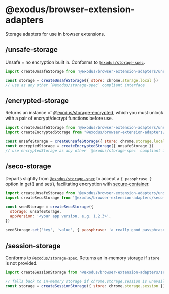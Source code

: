 # @exodus/browser-extension-adapters

Storage adapters for use in browser extensions.

## /unsafe-storage

Unsafe = no encryption built in. Conforms to [`@exodus/storage-spec`](../../adapters/storage-spec).

```js
import createUnsafeStorage from '@exodus/browser-extension-adapters/unsafe-storage'

const storage = createUnsafeStorage({ store: chrome.storage.local })
// use as any other `@exodus/storage-spec` compliant interface
```

## /encrypted-storage

Returns an instance of [@exodus/storage-encrypted](../../adapters/storage-encrypted), which you must unlock with a pair of encrypt/decrypt functions before use.

```js
import createUnsafeStorage from '@exodus/browser-extension-adapters/unsafe-storage'
import createEncryptedStorage from '@exodus/browser-extension-adapters/encrypted-storage'

const unsafeStorage = createUnsafeStorage({ store: chrome.storage.local })
const encryptedStorage = createEncryptedStorage({ unsafeStorage })
// use encryptedStorage as any other `@exodus/storage-spec` compliant interface
```

## /seco-storage

Departs slightly from [`@exodus/storage-spec`](../../adapters/storage-spec) to accept a `{ passphrase }` option in get() and set(), facilitating encryption with [secure-container](../../libraries/secure-container).

```js
import createUnsafeStorage from '@exodus/browser-extension-adapters/unsafe-storage'
import createSecoStorage from '@exodus/browser-extension-adapters/seco-storage'

const seedStorage = createSecoStorage({
  storage: unsafeStorage,
  appVersion: '<your app version, e.g. 1.2.3>',
})

seedStorage.set('key', 'value', { passphrase: 'a really good passphrase' })
```

## /session-storage

Conforms to [`@exodus/storage-spec`](../../adapters/storage-spec). Returns an in-memory storage if `store` is not provided.

```js
import createSessionStorage from '@exodus/browser-extension-adapters/session-storage'

// falls back to in-memory storage if chrome.storage.session is unavailable
const storage = createSessionStorage({ store: chrome.storage.session })
```
